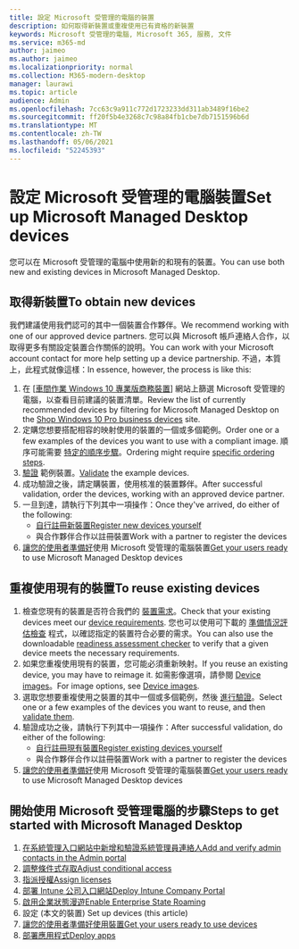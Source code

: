 ```yaml
---
title: 設定 Microsoft 受管理的電腦的裝置
description: 如何取得新裝置或重複使用已有資格的新裝置
keywords: Microsoft 受管理的電腦, Microsoft 365, 服務, 文件
ms.service: m365-md
author: jaimeo
ms.author: jaimeo
ms.localizationpriority: normal
ms.collection: M365-modern-desktop
manager: laurawi
ms.topic: article
audience: Admin
ms.openlocfilehash: 7cc63c9a911c772d1723233dd311ab3489f16be2
ms.sourcegitcommit: ff20f5b4e3268c7c98a84fb1cbe7db7151596b6d
ms.translationtype: MT
ms.contentlocale: zh-TW
ms.lasthandoff: 05/06/2021
ms.locfileid: "52245393"
---
```

# <a name="set-up-microsoft-managed-desktop-devices"></a><span data-ttu-id="58f76-104">設定 Microsoft 受管理的電腦裝置</span><span class="sxs-lookup"><span data-stu-id="58f76-104">Set up Microsoft Managed Desktop devices</span></span>

<span data-ttu-id="58f76-105">您可以在 Microsoft 受管理的電腦中使用新的和現有的裝置。</span><span class="sxs-lookup"><span data-stu-id="58f76-105">You can use both new and existing devices in Microsoft Managed Desktop.</span></span>

## <a name="to-obtain-new-devices"></a><span data-ttu-id="58f76-106">取得新裝置</span><span class="sxs-lookup"><span data-stu-id="58f76-106">To obtain new devices</span></span>

<span data-ttu-id="58f76-107">我們建議使用我們認可的其中一個裝置合作夥伴。</span><span class="sxs-lookup"><span data-stu-id="58f76-107">We recommend working with one of our approved device partners.</span></span> <span data-ttu-id="58f76-108">您可以與 Microsoft 帳戶連絡人合作，以取得更多有關設定裝置合作關係的說明。</span><span class="sxs-lookup"><span data-stu-id="58f76-108">You can work with your Microsoft account contact for more help setting up a device partnership.</span></span> <span data-ttu-id="58f76-109">不過，本質上，此程式就像這樣：</span><span class="sxs-lookup"><span data-stu-id="58f76-109">In essence, however, the process is like this:</span></span>

1. <span data-ttu-id="58f76-110">在 [[車間作業 Windows 10 專業版商務裝置](https://www.microsoft.com/windowsforbusiness/view-all-devices)] 網站上篩選 Microsoft 受管理的電腦，以查看目前建議的裝置清單。</span><span class="sxs-lookup"><span data-stu-id="58f76-110">Review the list of currently recommended devices by filtering for Microsoft Managed Desktop on the [Shop Windows 10 Pro business devices](https://www.microsoft.com/windowsforbusiness/view-all-devices) site.</span></span>
2. <span data-ttu-id="58f76-111">定購您想要搭配相容的映射使用的裝置的一個或多個範例。</span><span class="sxs-lookup"><span data-stu-id="58f76-111">Order one or a few examples of the devices you want to use with a compliant image.</span></span> <span data-ttu-id="58f76-112">順序可能需要 [特定的順序步驟](../service-description/device-images.md)。</span><span class="sxs-lookup"><span data-stu-id="58f76-112">Ordering might require [specific ordering steps](../service-description/device-images.md).</span></span>
3. <span data-ttu-id="58f76-113">[驗證](validate-device.md) 範例裝置。</span><span class="sxs-lookup"><span data-stu-id="58f76-113">[Validate](validate-device.md) the example devices.</span></span>
5. <span data-ttu-id="58f76-114">成功驗證之後，請定購裝置，使用核准的裝置夥伴。</span><span class="sxs-lookup"><span data-stu-id="58f76-114">After successful validation, order the devices, working with an approved device partner.</span></span>
6. <span data-ttu-id="58f76-115">一旦到達，請執行下列其中一項操作：</span><span class="sxs-lookup"><span data-stu-id="58f76-115">Once they've arrived, do either of the following:</span></span>
    - [<span data-ttu-id="58f76-116">自行註冊新裝置</span><span class="sxs-lookup"><span data-stu-id="58f76-116">Register new devices yourself</span></span>](register-devices-self.md)
    - <span data-ttu-id="58f76-117">與合作夥伴合作以註冊裝置</span><span class="sxs-lookup"><span data-stu-id="58f76-117">Work with a partner to register the devices</span></span>
7. <span data-ttu-id="58f76-118">[讓您的使用者準備好](get-started-devices.md)使用 Microsoft 受管理的電腦裝置</span><span class="sxs-lookup"><span data-stu-id="58f76-118">[Get your users ready](get-started-devices.md) to use Microsoft Managed Desktop devices</span></span>

## <a name="to-reuse-existing-devices"></a><span data-ttu-id="58f76-119">重複使用現有的裝置</span><span class="sxs-lookup"><span data-stu-id="58f76-119">To reuse existing devices</span></span>

1. <span data-ttu-id="58f76-120">檢查您現有的裝置是否符合我們的 [裝置需求](../service-description/device-requirements.md)。</span><span class="sxs-lookup"><span data-stu-id="58f76-120">Check that your existing devices meet our [device requirements](../service-description/device-requirements.md).</span></span> <span data-ttu-id="58f76-121">您也可以使用可下載的 [準備情況評估檢查](../get-ready/readiness-assessment-downloadable.md) 程式，以確認指定的裝置符合必要的需求。</span><span class="sxs-lookup"><span data-stu-id="58f76-121">You can also use the downloadable [readiness assessment checker](../get-ready/readiness-assessment-downloadable.md) to verify that a given device meets the necessary requirements.</span></span> 
2. <span data-ttu-id="58f76-122">如果您重複使用現有的裝置，您可能必須重新映射。</span><span class="sxs-lookup"><span data-stu-id="58f76-122">If you reuse an existing device, you may have to reimage it.</span></span> <span data-ttu-id="58f76-123">如需影像選項，請參閱 [Device images](../service-description/device-images.md)。</span><span class="sxs-lookup"><span data-stu-id="58f76-123">For image options, see [Device images](../service-description/device-images.md).</span></span>
3. <span data-ttu-id="58f76-124">選取您想要重複使用之裝置的其中一個或多個範例，然後 [進行驗證](validate-device.md)。</span><span class="sxs-lookup"><span data-stu-id="58f76-124">Select one or a few examples of the devices you want to reuse, and then [validate them](validate-device.md).</span></span>
4. <span data-ttu-id="58f76-125">驗證成功之後，請執行下列其中一項操作：</span><span class="sxs-lookup"><span data-stu-id="58f76-125">After successful validation, do either of the following:</span></span>
    - [<span data-ttu-id="58f76-126">自行註冊現有裝置</span><span class="sxs-lookup"><span data-stu-id="58f76-126">Register existing devices yourself</span></span>](register-reused-devices-self.md)
    - <span data-ttu-id="58f76-127">與合作夥伴合作以註冊裝置</span><span class="sxs-lookup"><span data-stu-id="58f76-127">Work with a partner to register the devices</span></span>
5. <span data-ttu-id="58f76-128">[讓您的使用者準備好](get-started-devices.md)使用 Microsoft 受管理的電腦裝置</span><span class="sxs-lookup"><span data-stu-id="58f76-128">[Get your users ready](get-started-devices.md) to use Microsoft Managed Desktop devices</span></span>

## <a name="steps-to-get-started-with-microsoft-managed-desktop"></a><span data-ttu-id="58f76-129">開始使用 Microsoft 受管理電腦的步驟</span><span class="sxs-lookup"><span data-stu-id="58f76-129">Steps to get started with Microsoft Managed Desktop</span></span>

1. [<span data-ttu-id="58f76-130">在系統管理入口網站中新增和驗證系統管理員連絡人</span><span class="sxs-lookup"><span data-stu-id="58f76-130">Add and verify admin contacts in the Admin portal</span></span>](add-admin-contacts.md)
2. [<span data-ttu-id="58f76-131">調整條件式存取</span><span class="sxs-lookup"><span data-stu-id="58f76-131">Adjust conditional access</span></span>](conditional-access.md)
3. [<span data-ttu-id="58f76-132">指派授權</span><span class="sxs-lookup"><span data-stu-id="58f76-132">Assign licenses</span></span>](assign-licenses.md)
4. [<span data-ttu-id="58f76-133">部署 Intune 公司入口網站</span><span class="sxs-lookup"><span data-stu-id="58f76-133">Deploy Intune Company Portal</span></span>](company-portal.md)
5. [<span data-ttu-id="58f76-134">啟用企業狀態漫遊</span><span class="sxs-lookup"><span data-stu-id="58f76-134">Enable Enterprise State Roaming</span></span>](enterprise-state-roaming.md)
6. <span data-ttu-id="58f76-135">設定 (本文的裝置) </span><span class="sxs-lookup"><span data-stu-id="58f76-135">Set up devices (this article)</span></span>
7. [<span data-ttu-id="58f76-136">讓您的使用者準備好使用裝置</span><span class="sxs-lookup"><span data-stu-id="58f76-136">Get your users ready to use devices</span></span>](get-started-devices.md)
8. [<span data-ttu-id="58f76-137">部署應用程式</span><span class="sxs-lookup"><span data-stu-id="58f76-137">Deploy apps</span></span>](deploy-apps.md)
